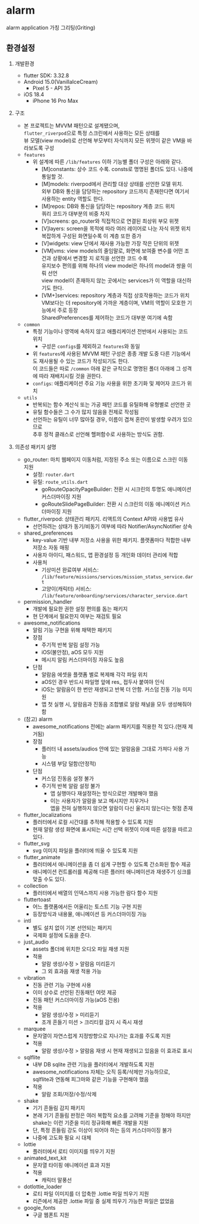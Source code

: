 # alarm

alarm application 가칭 그리팅(Griting)

## 환경설정
1. 개발환경
   - flutter SDK: 3.32.8
   - Android 15.0(VanillaIceCream)
     - Pixel 5 - API 35
   - iOS 18.4
     - iPhone 16 Pro Max

2. 구조
   - 본 프로젝트는 MVVM 패턴으로 설계됐으며,<br/> 
     `flutter_riverpod`으로 특정 스크린에서 사용하는 모든 상태를<br/>
     뷰 모델(view model)로 선언해 부모부터 자식까지 모든 위젯이 같은 VM을 바라보도록 구성<br/>
   - `features`
     - 위 설계에 따른 `/lib/features` 이하 기능별 폴더 구성은 아래와 같다.
       - [M]constants: 상수 코드 수록. consts로 명명된 폴더도 있다. 나중에 통일할 것.
       - [M]models: riverpod에서 관리할 대상 상태를 선언한 모델 위치.<br/>외부 DB와 통신을 담당하는 repository 코드까지 존재한다면 여기서 사용하는 entity 역할도 한다.
       - [M]repos: DB와 통신을 담당하는 repository 계층 코드 위치<br/>쿼리 코드가 대부분의 비중 차지
       - [V]screens: go_router와 직접적으로 연결된 최상위 부모 위젯
       - [V]layers: screen을 목적에 따라 여러 레이어로 나눈 자식 위젯 위치<br/>복잡하게 구성된 화면일수록 이 계층 또한 증가
       - [V]widgets: view 단에서 재사용 가능한 가장 작은 단위의 위젯
       - [VM]vms: view models의 줄임말로, 화면에 보여줄 변수를 어떤 조건과 상황에서 변경할 지 로직을 선언한 코드 수록<br/>
          유지보수 편의를 위해 하나의 view model은 하나의 model과 쌍을 이뤄 선언<br/>
          view model이 존재하지 않는 곳에서는 services가 이 역할을 대신하기도 한다.
       - [VM+]services: repository 계층과 직접 상호작용하는 코드가 위치<br/>
          VM보다는 더 repository에 가까운 계층이며, VM의 역할이 모호한 기능에서 주로 등장<br/>
          SharedPreferences를 제어하는 코드가 대부분 여기에 속함
   - `common`
     - 특정 기능이나 영역에 속하지 않고 애플리케이션 전반에서 사용되는 코드 위치
       - 구성은 `configs`를 제외하고 `features`와 동일
     - 위 `features`에 사용된 MVVM 패턴 구성은 종종 개발 도중 다른 기능에서도 재사용될 수 있는 코드가 작성되기도 한다.<br/>
       이 코드들은 따로 `/common` 아래 같은 규칙으로 명명된 폴더 아래에 그 성격에 따라 재배치시킬 것을 권한다.
     - `configs`: 애플리케이션 주요 기능 사용을 위한 초기화 및 제어자 코드가 위치
   - `utils`
     - 반복되는 함수 계산식 또는 가공 패턴 코드를 유틸화해 유형별로 선언한 곳
     - 유틸 함수들은 그 수가 많지 않음을 전제로 작성됨
     - 선언하는 유틸이 너무 많아질 경우, 이름이 겹쳐 혼란이 발생할 우려가 있으므로<br/>
       추후 정적 클래스로 선언해 핼퍼함수로 사용하는 방식도 권함.
3. 의존성 패키지 설명
    - go_router: 마치 웹페이지 이동처럼, 지정된 주소 또는 이름으로 스크린 이동 지원
      - 설정: `router.dart`
      - 유틸: `route_utils.dart`
        - goRouteOpacityPageBuilder: 전환 시 시크린의 투명도 애니메이션 커스더마이징 지원
        - goRouteSlidePageBuilder: 전환 시 스크린의 이동 에니메이션 커스더마이징 지원
    - flutter_riverpod: 상태관리 패키지. 리액트의 Context API와 사용법 유사
      - 선언하려는 상태가 동기/비동기 여부에 따라 Notifier/AsyncNotifier 상속
    - shared_preferences
      - key-value 기반 내부 저장소 사용을 위한 패키지. 플랫폼마다 적합한 내부 저장소 자동 매핑
      - 사용자 아이디, 패스워드, 앱 환경설정 등 개인화 데이터 관리에 적합
      - 사용처
        - 기상미션 완료여부 서비스: `/lib/feature/missions/services/mission_status_service.dart`
        - 고양이(캐릭터) 서비스: `/lib/feature/onboarding/services/character_service.dart`
    - permission_handler
      - 개발에 필요한 권한 설정 편의를 돕는 패키지
      - 현 단계에서 필요한지 여부는 재검토 필요
    - awesome_notifications
      - 알림 기능 구현을 위해 채택한 패키지
      - 장점
        - 주기적 반복 알림 설정 가능
        - iOS(불안정), aOS 모두 지원
        - 메시지 알림 커스더마이징 자유도 높음
      - 단점
        - 알람음 에셋을 플랫폼 별로 복제해 각각 파일 위치
        - aOS인 경우 반드시 파일명 앞에 res_ 접두사 붙여야 인식
        - iOS는 알람음이 한 번만 재생되고 반복 더 안함. 커스덤 진동 기능 미지원
        - 앱 첫 실행 시, 알람음과 진동음 조합별로 알람 채널을 모두 생성해줘야 함
    - (참고) alarm
      - awesome_notifications 전에는 alarm 패키지를 적용한 적 있다.(현재 제거됨)
      - 장점
        - 플러터 내 assets/audios 안에 있는 알람음을 그대로 가져다 사용 가능
        - 시스템 부담 덜함(안정적)
      - 단점
        - 커스덤 진동음 설정 불가
        - 주기적 반복 알람 설정 불가
          - 앱 실행마다 재설정하는 방식으로만 개발해야 했음
          - 이는 사용자가 알람을 보고 메시지만 지우거나<br/>
            앱을 전혀 실행하지 않으면 알람이 다신 울리지 않는다는 헛점 존재
    - flutter_localizations
      - 플러터에서 로컬 시간대를 추적해 적용할 수 있도록 지원
      - 현재 알람 생성 화면에 표시되는 시간 선택 위젯이 이에 따른 설정을 따르고 있다.
    - flutter_svg
      - svg 이미지 파일을 플러터에 띄울 수 있도록 지원
    - flutter_animate
      - 플러터에서 애니메이션을 좀 더 쉽게 구현할 수 있도록 간소화된 함수 제공
      - 애니메이션 컨트롤러를 제공해 다른 플러터 애니메이션과 재생주기 싱크를 맞출 수도 있다.
    - collection
      - 플러터에서 배열의 인덱스까지 사용 가능한 람다 함수 지원
    - fluttertoast
      - 어느 플랫폼에서든 어울리는 토스트 기능 구현 지원
      - 등장방식과 내용물, 애니메이션 등 커스더마이징 가능
    - intl
      - 별도 설치 없이 기본 선언되는 패키지
      - 국제화 설정에 도움을 준다.
    - just_audio
      - assets 폴더에 위치한 오디오 파일 재생 지원
      - 적용
        - 알람 생성/수정 > 알람음 미리듣기
        - 그 외 효과음 재생 적용 가능
    - vibration
      - 진동 관련 기능 구현에 사용
      - 이미 상수로 선언된 진동패턴 여럿 제공
      - 진동 패턴 커스더마이징 가능(aOS 전용)
      - 적용
        - 알람 생성/수정 > 미리듣기
        - 조개 흔들기 미션 > 크리티컬 감지 시 즉시 재생
    - marquee
      - 문자열이 자연스럽게 지정방향으로 지나가는 효과를 주도록 지원
      - 적용
        - 알람 생성/수정 > 알람음 재생 시 현재 재생되고 있음을 이 효과로 표시
    - sqlflite
      - 내부 DB sqlite 관련 기능을 플러터에서 개발하도록 지원
      - awesome_notifications 자체는 오직 등록/삭제만 가능하므로,<br/>
        sqlflite과 연동해 피그마와 같은 기능을 구현해야 했음
      - 적용
        - 알람 조회/저장/수정/삭제
    - shake
      - 기기 흔들림 감지 패키지
      - 본래 기기 흔들림 판정은 여러 복합적 요소를 고려해 기준을 정해야 하지만<br/>
        shake는 이런 기준을 미리 정규화해 빠른 개발을 지원
      - 단, 특정 흔들림 강도 이상이 되어야 하는 등의 커스더마이징 불가
      - 나중에 고도화 필요 시 대체
    - lottie
      - 플러터에서 로티 이미지를 띄우기 지원
    - animated_text_kit
      - 문자열 타이핑 애니메이션 효과 지원
      - 적용
        - 캐릭터 말풍선
    - dotlottie_loader
      - 로티 파일 이미지를 더 압축한 .lottie 파일 띄우기 지원
      - 리즌에서 제공한 .lottie 파일 중 실제 띄우기 가능한 파일은 없었음
    - google_fonts
      - 구글 웹폰트 지원